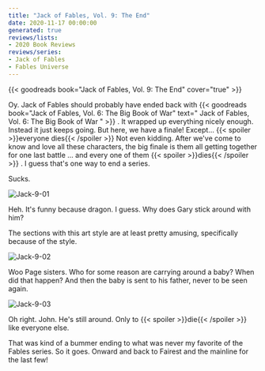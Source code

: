 ```yaml
---
title: "Jack of Fables, Vol. 9: The End"
date: 2020-11-17 00:00:00
generated: true
reviews/lists:
- 2020 Book Reviews
reviews/series:
- Jack of Fables
- Fables Universe
---
```

{{< goodreads book="Jack of Fables, Vol. 9: The End" cover="true" >}}

Oy. Jack of Fables should probably have ended back with {{< goodreads book="Jack of Fables, Vol. 6: The Big Book of War" text=" Jack of Fables, Vol. 6: The Big Book of War " >}} . It wrapped up everything nicely enough. Instead it just keeps going. But here, we have a finale! Except...  {{< spoiler >}}everyone dies{{< /spoiler >}}  Not even kidding. After we've come to know and love all these characters, the big finale is them all getting together for one last battle ... and every one of them  {{< spoiler >}}dies{{< /spoiler >}}  . I guess that's one way to end a series.  

Sucks.  

<!--more-->

![Jack-9-01](/embeds/books/attachments/jack-9-01.jpg)  

Heh. It's funny because dragon. I guess. Why does Gary stick around with him?  

The sections with this art style are at least pretty amusing, specifically because of the style.  

![Jack-9-02](/embeds/books/attachments/jack-9-02.jpg)  

Woo Page sisters. Who for some reason are carrying around a baby? When did that happen? And then the baby is sent to his father, never to be seen again.  

![Jack-9-03](/embeds/books/attachments/jack-9-03.jpg)  

Oh right. John. He's still around. Only to  {{< spoiler >}}die{{< /spoiler >}}  like everyone else.  

That was kind of a bummer ending to what was never my favorite of the Fables series. So it goes. Onward and back to Fairest and the mainline for the last few!


